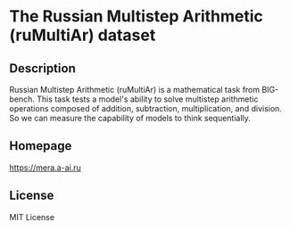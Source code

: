 # The Russian Multistep Arithmetic (ruMultiAr) dataset

## Description

Russian Multistep Arithmetic (ruMultiAr) is a mathematical task from
BIG-bench. This task tests a model's ability to solve multistep arithmetic operations
composed of addition, subtraction, multiplication, and division. So we can measure the
capability of models to think sequentially.

## Homepage

https://mera.a-ai.ru

## License

MIT License
